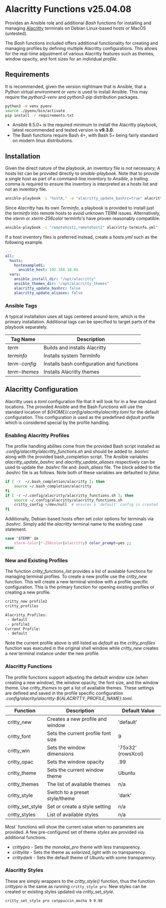 Alacritty Functions v25.04.08
=============================

Provides an Ansible role and additional *Bash* functions for installing
and managing [Alacritty](https://github.com/alacritty/alacritty)
terminals on Debian Linux-based hosts or MacOS (untested).

The *Bash* functions included offers additional functionality for creating
and managing profiles by defining multiple Alacritty configurations. This
allows for the real-time adjustment of various Alacritty features such as
themes, window opacity, and font sizes for an individual *profile*.


## Requirements

It is recommended, given the version nightmare that is Ansible, that a
Python virtual environment or *venv* is used to install Ansible. This may
require the *python3-venv* and *python3-pip* distribution packages.
```sh
python3 -m venv pyenv
source ./pyenv/bin/activate
pip install -r requirements.txt
```

- Ansible 8.5.0+ is the required minimum to install the Alacritty playbook,
  latest recommended and tested version is **v9.3.0**.
- The Bash functions require Bash 4+, with Bash 5+ being fairly standard
  on modern linux distributions.


## Installation

Given the direct nature of the playbook, an inventory file is not necessary;
A hosts list can be provided directly to *ansible-playbook*. Note that to
provide a single host as part of a command-line inventory to *Ansible*, a
trailing comma is required to ensure the inventory is interpreted as a
hosts list and not an inventory file.
```sh
ansible-playbook -i "hostA," -e "alacritty_update_bashrc=true" alacritty-install.yml
```

Since *Alacritty* has its own *Terminfo*, a playbook is provided to install
just the *terminfo* into remote hosts to avoid unknown TERM issues.
Alternatively, the *xterm* or *xterm-256color* terminfo's have proven
reasonably compatible.
```sh
ansible-playbook -i "remotehost1,remotehost2" alacritty-terminfo.yml"
```

If a host inventory files is preferred instead, create a *hosts.yml*
such as the following example.
```yaml
---
all:
  hosts:
    hostexample01:
      ansible_host: 192.168.10.65
  vars:
    ansible_install_dir: "/opt/alacritty"
    ansible_themes_dir: "/opt/alacritty_themes"
    alacritty_update_bashrc: false
    alacritty_update_aliases: false
```

### Ansible Tags

A typical installation uses all tags centered around *term*, which is the
primary installation. Additional tags can be specified to target parts of
the playbook separately.

|  Tag Name      |  Description                  |
|----------------|-------------------------------|
| *term*         | Builds and installs Alacritty |
| *terminfo*     | Installs system TermInfo      |
| *term-config*  | Installs bash configuration and functions |
| *term-themes*  | Installs Alacritty themes      |


## Alacritty Configuration

Alacritty uses a *toml* configuration file that it will look for in a few
standard locations. The provided Ansible and the Bash Functions will use the
standard location of *${HOME}/.config/alacritty/alacritty.toml* for the default
configuration. This configuration is used as the predefined *default* profile
which is considered special by the profile handling.


### Enabling Alacritty Profiles

The profile handling abilites come from the provided Bash script installed
as *.config/alacritty/alacritty_functions.sh* and should be added to *.bashrc*
along with the provided bash_completion script. The Ansible variables
*alacritty_update_bashrc* and *alacritty_update_aliases* respectively can
be used to update the *.bashrc* file and *.bash_aliaes* file. The block added
to the *.bashrc* file is as follows. Note both of these variables are defaulted
to *false*.
```bash
if [ -r  ~/.bash_completion/alacritty ]; then
    source ~/.bash_completion/alacritty
fi
if [ -r ~/.config/alacritty/alacritty_functions.sh ]; then
    source ~/.config/alacritty/alacritty_functions.sh
    critty_config >/dev/null  # ensures a 'default' config is created
fi
```

Additionally, Debian-based hosts often set color options for terminals via
*.bashrc*. Simply add the *alacritty* terminal name to the existing case
statement.
```bash
case "$TERM" in
    xterm-color|*-256color|alacritty) color_prompt=yes ;;
esac
```

### New and Existing Profiles

The function *critty_functions_list* provides a list of available functions
for managing terminal profiles. To create a new profile use the *critty_new*
function. This will create a new terminal window with a profile specific
configuration. This is the primary function for opening existing profiles or
creating a new profile.
```bash
critty_new profile2
critty_profiles

Alacritty_Profiles:
 - default
 - profile2
Current Profile:
 - default
 ```

Note the current profile above is still listed as *default* as the
*critty_profiles* function was executed in the original shell window
while *critty_new* creates a *new* terminal instance under the new profile.


### Alacritty Functions

The profile functions support adjusting the default window size (when
creating a new window), the window opacity, the font size, and the window
theme. Use *critty_themes* to get a list of available themes. These settings
are defined and saved in the profile specific configuration
*.config/alacrity/alacritty-${ALACRITTY_PROFILE_NAME}.toml*.


|  Function        |  Description                       |   Default Value    |
|------------------|------------------------------------|--------------------|
| critty_new       | Creates a new profile and window   |    'default'       |
| critty_font      | Sets the current profile font size |        9           |
| critty_win       | Sets the window dimensions         | '75x32' (rowsXcol) |
| critty_opac      | Sets the window opacity            |      .99           |
| critty_theme     | Sets the current window theme      |     Ubuntu         |
| critty_themes    | The list of available themes       |       n/a          |
| critty_style     | Switch to a preset style/theme     |     'dark'         |
| critty_set_style | Set or create a style setting      |       n/a          |
| critty_styles    | List of available styles           |       n/a          |

Most` functions will show the current value when no parameters are provided.
A few pre-configured set of theme *styles* are provided via additional
functions.

- *crittypro*  - Sets the *monokai_pro* theme with less transparency.
- *crittylite* - Sets the theme as *solarized_light* with no transparency.
- *crittydark* - Sets the default theme of *Ubuntu* with some transparency.

### Alacritty Styles

These are simply wrappers to the *critty_style()* function, thus the
function *crittypro* is the same as running `critty_style pro`. New styles
can be created or existing styles updated via *critty_set_style*.
```sh
critty_set_style pro catppuccin_mocha 9 0.98
```
